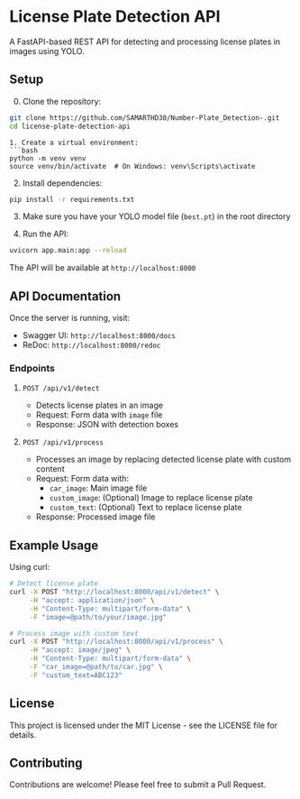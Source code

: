 # License Plate Detection API

A FastAPI-based REST API for detecting and processing license plates in images using YOLO.

## Setup
0. Clone the repository:
```bash
git clone https://github.com/SAMARTHD30/Number-Plate_Detection-.git
cd license-plate-detection-api
```

```
1. Create a virtual environment:
```bash
python -m venv venv
source venv/bin/activate  # On Windows: venv\Scripts\activate
```

2. Install dependencies:
```bash
pip install -r requirements.txt
```

3. Make sure you have your YOLO model file (`best.pt`) in the root directory

4. Run the API:
```bash
uvicorn app.main:app --reload
```

The API will be available at `http://localhost:8000`

## API Documentation

Once the server is running, visit:
- Swagger UI: `http://localhost:8000/docs`
- ReDoc: `http://localhost:8000/redoc`

### Endpoints

1. `POST /api/v1/detect`
   - Detects license plates in an image
   - Request: Form data with `image` file
   - Response: JSON with detection boxes

2. `POST /api/v1/process`
   - Processes an image by replacing detected license plate with custom content
   - Request: Form data with:
     - `car_image`: Main image file
     - `custom_image`: (Optional) Image to replace license plate
     - `custom_text`: (Optional) Text to replace license plate
   - Response: Processed image file

## Example Usage

Using curl:

```bash
# Detect license plate
curl -X POST "http://localhost:8000/api/v1/detect" \
     -H "accept: application/json" \
     -H "Content-Type: multipart/form-data" \
     -F "image=@path/to/your/image.jpg"

# Process image with custom text
curl -X POST "http://localhost:8000/api/v1/process" \
     -H "accept: image/jpeg" \
     -H "Content-Type: multipart/form-data" \
     -F "car_image=@path/to/car.jpg" \
     -F "custom_text=ABC123"
```

## License

This project is licensed under the MIT License - see the LICENSE file for details.

## Contributing

Contributions are welcome! Please feel free to submit a Pull Request.
